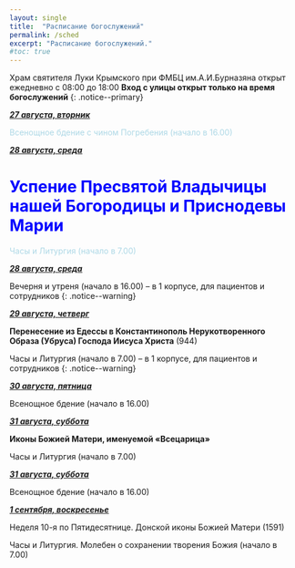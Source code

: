 ```yaml
---
layout: single
title:  "Расписание богослужений"
permalink: /sched
excerpt: "Расписание богослужений."
#toc: true
---
```


Храм святителя Луки Крымского при ФМБЦ им.А.И.Бурназяна открыт ежедневно с 08:00 до 18:00
__Вход с улицы открыт только на время богослужений__
{: .notice--primary}

<!-----
<style type="text/css">
  p {
    color: red;
  }
</style>
-->

<!-----
Вечерня и утреня (начало в 16.00) – в 1 корпусе (с пропуском)
{: .notice--warning}
-->

**_<span style="text-decoration:underline;">27 августа, вторник</span>_**

<span style="color:lightblue;">Всенощное бдение с чином Погребения (начало в 16.00)

**_<span style="text-decoration:underline;">28 августа, среда</span>_**

# <span style="color:blue;">Успение Пресвятой Владычицы нашей Богородицы и Приснодевы Марии

<span style="color:lightblue;">Часы и Литургия (начало в 7.00)

**_<span style="text-decoration:underline;">28 августа, среда</span>_**

Вечерня и утреня (начало в 16.00) – в 1 корпусе, для пациентов и сотрудников
{: .notice--warning}

**_<span style="text-decoration:underline;">29 августа, четверг</span>_**

**Перенесение из Едессы в Константинополь Нерукотворенного Образа (Убруса) Господа Иисуса Христа** (944)

Часы и Литургия (начало в 7.00) – в 1 корпусе, для пациентов и сотрудников
{: .notice--warning}

**_<span style="text-decoration:underline;">30 августа, пятница</span>_**

Всенощное бдение (начало в 16.00)

**_<span style="text-decoration:underline;">31 августа, суббота</span>_**

**Иконы Божией Матери, именуемой «Всецарица»**

Часы и Литургия (начало в 7.00)

**_<span style="text-decoration:underline;">31 августа, суббота</span>_**

Всенощное бдение (начало в 16.00)

**_<span style="text-decoration:underline;">1 сентября, воскресенье</span>_**

Неделя 10-я по Пятидесятнице. Донской иконы Божией Матери (1591)

Часы и Литургия. Молебен о сохранении творения Божия (начало в 7.00)
